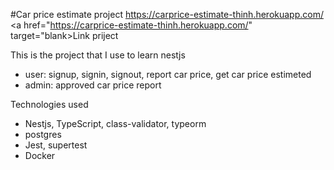 #Car price estimate project
https://carprice-estimate-thinh.herokuapp.com/
<a href="https://carprice-estimate-thinh.herokuapp.com/" target="blank>Link priject</a>

This is the project that I use to learn nestjs

- user: signup, signin, signout, report car price, get car price estimeted
- admin: approved car price report

Technologies used

- Nestjs, TypeScript, class-validator, typeorm
- postgres
- Jest, supertest
- Docker
